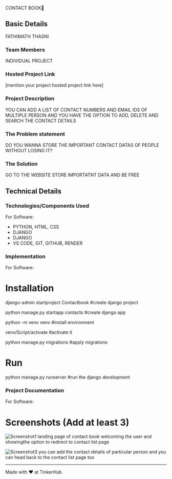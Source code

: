 CONTACT BOOK🎯


## Basic Details
FATHIMATH THASNI


### Team Members
INDIVIDUAL PROJECT


### Hosted Project Link
[mention your project hosted project link here]

### Project Description
YOU CAN ADD A LIST OF CONTACT NUMBERS AND EMAIL IDS OF MULTIPLE PERSON AND YOU HAVE THE OPTION TO ADD, DELETE AND SEARCH THE CONTACT DETAILS
### The Problem statement
DO YOU WANNA STORE THE IMPORTANT CONTACT DATAS OF PEOPLE WITHOUT LOSING IT?

### The Solution
GO TO THE WEBSITE STORE IMPORTATNT DATA AND BE FREE

## Technical Details
### Technologies/Components Used
For Software:
- PYTHON, HTML, CSS
- DJANGO
- DJANGO
- VS CODE, GIT, GITHUB, RENDER



### Implementation
For Software:
# Installation
django-admin startproject Contactbook #create django project

python manage.py startapp contacts #create django app

python -m venv venv #install environment

venv/Script/activate #activate it

python manage.py migrations #apply migrations

# Run
python manage.py runserver #run the django development 

### Project Documentation
For Software:

# Screenshots (Add at least 3)
![Screenshot1](https://github.com/user-attachments/assets/4f988290-a5a1-4d88-92f0-c43f51641c97)
landing page of contact book welcoming the user and showingthe option to redirect to contact list page


![Screenshot3](https://github.com/user-attachments/assets/5e8fd707-fd58-4e35-8ed9-27b243afcd0c)
you can add the contact details of particular person and you can head back to the contact list page too






---
Made with ❤️ at TinkerHub
